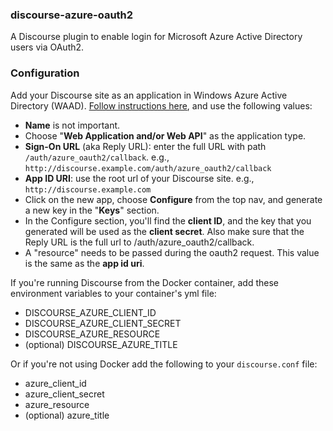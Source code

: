 ### discourse-azure-oauth2

A Discourse plugin to enable login for Microsoft Azure Active Directory users via OAuth2.


### Configuration

Add your Discourse site as an application in Windows Azure Active Directory (WAAD). [Follow instructions here](https://msdn.microsoft.com/en-us/library/azure/dn132599.aspx), and use the following values:

* **Name** is not important.
* Choose "**Web Application and/or Web API**" as the application type.
* **Sign-On URL** (aka Reply URL): enter the full URL with path `/auth/azure_oauth2/callback`. e.g., `http://discourse.example.com/auth/azure_oauth2/callback`
* **App ID URI**: use the root url of your Discourse site. e.g., `http://discourse.example.com`
* Click on the new app, choose **Configure** from the top nav, and generate a new key in the "**Keys**" section.
* In the Configure section, you'll find the **client ID**, and the key that you generated will be used as the **client secret**. Also make sure that the Reply URL is the full url to /auth/azure_oauth2/callback.
* A "resource" needs to be passed during the oauth2 request. This value is the same as the **app id uri**.

If you're running Discourse from the Docker container, add these environment variables to your container's yml file:

* DISCOURSE_AZURE_CLIENT_ID
* DISCOURSE_AZURE_CLIENT_SECRET
* DISCOURSE_AZURE_RESOURCE
* (optional) DISCOURSE_AZURE_TITLE

Or if you're not using Docker add the following to your `discourse.conf` file:

* azure_client_id
* azure_client_secret
* azure_resource
* (optional) azure_title
